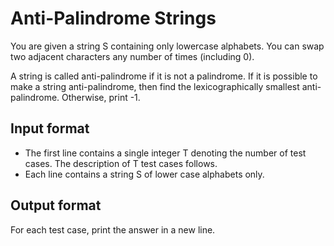 # Anti-Palindrome Strings

You are given a string S containing only lowercase alphabets. You can swap two adjacent characters any number of times (including 0).

A string is called anti-palindrome if it is not a palindrome. If it is possible to make a string anti-palindrome, then find the lexicographically smallest anti-palindrome. Otherwise, print -1.

## Input format

- The first line contains a single integer T denoting the number of test cases. The description of T test cases follows.
- Each line contains a string S of lower case alphabets only.

## Output format

For each test case, print the answer in a new line.
